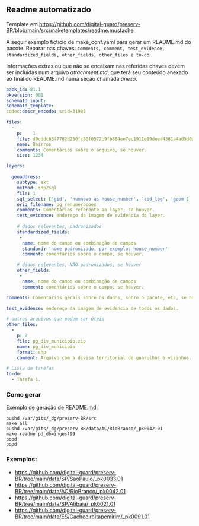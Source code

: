 ## Readme automatizado

Template em https://github.com/digital-guard/preserv-BR/blob/main/src/maketemplates/readme.mustache

A seguir exemplo fictício de make_conf.yaml para gerar um README.md do pacote. Reparar nas chaves: `comments, comment, test_evidence, standardized_fields, other_fields, other_files e to-do`.

Informações extras ou que não se encaixam nas referidas chaves devem ser incluídas num arquivo _attachment.md_, que terá seu conteúdo anexado ao final do README.md numa seção chamada _anexo_.


```yaml
pack_id: 81.1
pkversion: 001
schemaId_input: 
schemaId_template: 
codec:descr_encode: srid=31983

files:
  -
    p:    1
    file: d9cddc63f7782d250fc80f0572b9fb884ee7ec1911e19deea4381a4ad5d0a172.zip
    name: Bairros
    comments: Comentários sobre o arquivo, se houver.
    size: 1234

layers:

  geoaddress:
    subtype: ext
    method: shp2sql
    file: 1
    sql_select: ['gid', 'numnovo as house_number', 'cod_log', 'geom']
    orig_filename: pg_renumeracoes
    comments: Comentários referente ao layer, se houver.
    test_evidence: endereço da imagem de evidencia do layer.
    
    # dados relevantes, padronizados
    standardized_fields:
     -
      name: nome do campo ou combinação de campos
      standard: 'nome padronizado, por exemplo: house_number'
      comment: comentários sobre o campo, se houver.

    # dados relevantes, NÃO padronizados, se houver
    other_fields:
     -
      name: nome do campo ou combinação de campos
      comment: comentários sobre o campo, se houver.

comments: Comentários gerais sobre os dados, sobre o pacote, etc, se houver.

test_evidence: endereço da imagem de evidencia de todos os dados. 

# outros arquivos que podem ser úteis
other_files:
  -
    p: 2
    file: pg_div_municipio.zip
    name: pg_div_municipio
    format: shp
    comment: Arquivo com a divisa territorial de guarulhos e vizinhos.

# Lista de tarefas
to-do: 
  - Tarefa 1.
```

### Como gerar

Exemplo de geração de README.md:

```
pushd /var/gits/_dg/preserv-BR/src
make all
pushd /var/gits/_dg/preserv-BR/data/AC/RioBranco/_pk0042.01
make readme pd_db=ingest99
popd
popd
```

### Exemplos:

* https://github.com/digital-guard/preserv-BR/tree/main/data/SP/SaoPaulo/_pk0033.01
* https://github.com/digital-guard/preserv-BR/tree/main/data/AC/RioBranco/_pk0042.01
* https://github.com/digital-guard/preserv-BR/tree/main/data/SP/Atibaia/_pk0021.01
* https://github.com/digital-guard/preserv-BR/tree/main/data/ES/CachoeiroItapemirim/_pk0091.01
